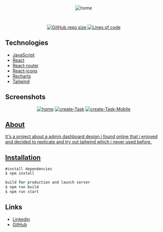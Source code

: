 
<div align="center">
  <br />
  <p>
  <img src="https://gyazo.com/8ae818adfd067bdcadede3aa403413ec" alt="home" border="0">
  </p>
  <br />
  <p>
	<a href="https://github.com/marcofrr/admin-dashboard/"><img src="https://img.shields.io/github/repo-size/marcofrr/admin-dashboard" alt="GitHub repo size">
	<a href="https://github.com/marcofrr/admin-dashboard/"><img src="https://img.shields.io/tokei/lines/github/marcofrr/admin-dashboard" alt="Lines of code"></a>  
</p> 
</div>

## Technologies

- [JavaScript](https://www.javascript.com/)
- [React](https://reactjs.org/)
- [React-router](https://reactrouter.com/)
- [React-icons](https://react-icons.github.io/react-icons/)
- [Recharts](https://recharts.org/en-US/)
- [Tailwind](https://tailwindcss.com/)


## Screenshots

<div align="center">
	<a href="https://ibb.co/FBXk3cZ"><img src="https://i.ibb.co/BgGH3vW/home.png" alt="home" border="0"></a>
	<a href="https://ibb.co/ZXV3p2b"><img src="https://i.ibb.co/zxr1T6t/create-Task.png" alt="create-Task" border="0"></a>
<a href="https://ibb.co/kXm53xM"><img src="https://i.ibb.co/5LKGY62/create-Task-Mobile.png" alt="create-Task-Mobile" border="0">
</div>

## About

It's a project about a admin dashboard design i found online that i enjoyed and decided to replicate and try out tailwind which i never used before.

## Installation
```js
#install dependencies
$ npm install

build for production and launch server
$ npm run build
$ npm run start
```

## Links

- [Linkedin](https://www.linkedin.com/in/marcofrr/)
- [GitHub](https://github.com/marcofrr)
